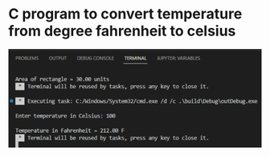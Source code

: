 # C program to convert temperature from degree fahrenheit to celsius
[![image](https://github.com/Mina-Karam/ITI-ES-4-Months/blob/Master/00-C-Programming/01-Codeforwin/00-Basic-C-programs/07-C-program-to-convert-temperature-from-degree-celsius-to-fahrenheit/Execution.png)](https://www.linkedin.com/in/mina-karam/)
